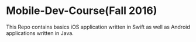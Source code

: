 # Mobile-Dev-Course(Fall 2016)
This Repo contains basics iOS application written in Swift as well as Android applications written in Java.


